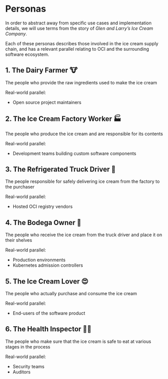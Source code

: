 # Personas

In order to abstract away from specific use cases and
implementation details, we will use terms from the story
of *Glen and Larry’s Ice Cream Company*.

Each of these personas describes those involved in the
ice cream supply chain, and has a relevant parallel
relating to OCI and the surrounding software ecosystem.

## 1. The Dairy Farmer 🐮

The people who provide the raw ingredients used to make
the ice cream

Real-world parallel:

- Open source project maintainers

## 2. The Ice Cream Factory Worker 🏭

The people who produce the ice cream and are responsible
for its contents

Real-world parallel:

- Development teams building custom software components

## 3. The Refrigerated Truck Driver 🚚

The people responsible for safely delivering ice cream from
the factory to the purchaser

Real-world parallel:

- Hosted OCI registry vendors

## 4. The Bodega Owner 🏪

The people who receive the ice cream from the truck driver
and place it on their shelves

Real-world parallel:

- Production environments
- Kubernetes admission controllers

## 5. The Ice Cream Lover 😍

The people who actually purchase and consume the ice cream

Real-world parallel:

- End-users of the software product

## 6. The Health Inspector 🕵️‍♀️

The people who make sure that the ice cream is safe to eat
at various stages in the process

Real-world parallel:

- Security teams
- Auditors
